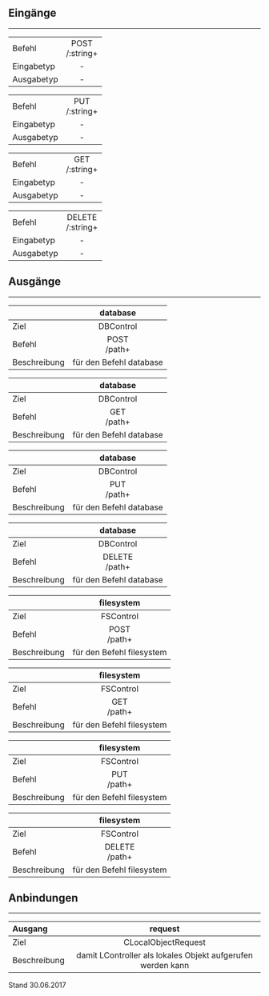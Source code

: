 <!--
  - @file de.md
  -
  - @license http://www.gnu.org/licenses/gpl-3.0.html GPL version 3
  -
  - @package OSTEPU (https://github.com/ostepu/ostepu-core)
  - @since -
  -
  - @author Till Uhlig <till.uhlig@student.uni-halle.de>
  - @date 2017
  -
 -->

## Eingänge
---------------

|||
| :----------- |:-----: |
|Befehl| POST<br>/:string+|
|Eingabetyp| -|
|Ausgabetyp| -|

|||
| :----------- |:-----: |
|Befehl| PUT<br>/:string+|
|Eingabetyp| -|
|Ausgabetyp| -|

|||
| :----------- |:-----: |
|Befehl| GET<br>/:string+|
|Eingabetyp| -|
|Ausgabetyp| -|

|||
| :----------- |:-----: |
|Befehl| DELETE<br>/:string+|
|Eingabetyp| -|
|Ausgabetyp| -|


## Ausgänge
---------------

||database|
| :----------- |:-----: |
|Ziel| DBControl|
|Befehl| POST<br>/path+|
|Beschreibung| für den Befehl database|

||database|
| :----------- |:-----: |
|Ziel| DBControl|
|Befehl| GET<br>/path+|
|Beschreibung| für den Befehl database|

||database|
| :----------- |:-----: |
|Ziel| DBControl|
|Befehl| PUT<br>/path+|
|Beschreibung| für den Befehl database|

||database|
| :----------- |:-----: |
|Ziel| DBControl|
|Befehl| DELETE<br>/path+|
|Beschreibung| für den Befehl database|

||filesystem|
| :----------- |:-----: |
|Ziel| FSControl|
|Befehl| POST<br>/path+|
|Beschreibung| für den Befehl filesystem|

||filesystem|
| :----------- |:-----: |
|Ziel| FSControl|
|Befehl| GET<br>/path+|
|Beschreibung| für den Befehl filesystem|

||filesystem|
| :----------- |:-----: |
|Ziel| FSControl|
|Befehl| PUT<br>/path+|
|Beschreibung| für den Befehl filesystem|

||filesystem|
| :----------- |:-----: |
|Ziel| FSControl|
|Befehl| DELETE<br>/path+|
|Beschreibung| für den Befehl filesystem|


## Anbindungen
---------------

|Ausgang|request|
| :----------- |:-----: |
|Ziel| CLocalObjectRequest|
|Beschreibung| damit LController als lokales Objekt aufgerufen werden kann|


Stand 30.06.2017
